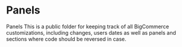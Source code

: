 # Panels
Panels
This is a public folder for keeping track of all BigCommerce customizations, including changes, users dates as well as panels and sections where code should be reversed in case.
